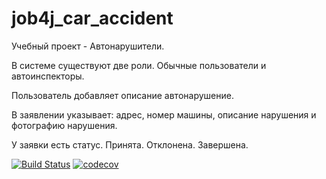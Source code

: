 # job4j_car_accident

Учебный проект - Автонарушители.

В системе существуют две роли. Обычные пользователи и автоинспекторы.

Пользователь добавляет описание автонарушение.

В заявлении указывает: адрес, номер машины, описание нарушения и фотографию нарушения.

У заявки есть статус. Принята. Отклонена. Завершена.

[![Build Status](https://travis-ci.com/AMakutsevi4/job4j_design.svg?branch=master)](https://travis-ci.com/AMakutsevi4/job4j_car_accident)
[![codecov](https://codecov.io/gh/AMakutsevi4/job4j_design/branch/master/graph/badge.svg?token=tcg39QdiJf)](https://codecov.io/gh/AMakutsevi4/job4j_car_accident)